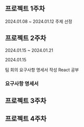 
## 프로젝트 1주차

2024.01.08 ~ 2024.01.12
주제 선정

## 프로젝트 2주차

2024.01.15 ~ 2024.01.21

2024.01.15

팀 회의
요구사항 명세서 작성
React 공부

### 요구사항 명세서

## 프로젝트 3주차


## 프로젝트 4주차
